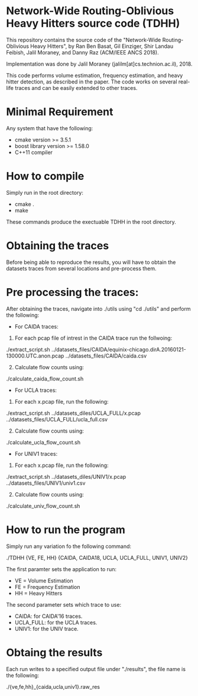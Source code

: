 # Network-Wide Routing-Oblivious Heavy Hitters source code (TDHH)
This repository contains the source code of the "Network-Wide Routing-Oblivious Heavy Hitters", by Ran Ben Basat, Gil Einziger, Shir Landau Feibish, Jalil Moraney, and Danny Raz (ACM/IEEE ANCS 2018).

Implementation was done by Jalil Moraney (jalilm[at]cs.technion.ac.il), 2018.

This code performs volume estimation, frequency estimation, and heavy hitter detection, as described in the paper. The code works on several real-life traces and can be easily extended to other traces.

# Minimal Requirement
Any system that have the following:
* cmake version >= 3.5.1
* boost library version >= 1.58.0
* C++11 compiler

# How to compile
Simply run in the root directory:
* cmake .
* make

These commands produce the exectuable TDHH in the root directory.

# Obtaining the traces
Before being able to reproduce the results, you will have to obtain the datasets traces from several locations and pre-process them.

# Pre processing the traces:
After obtaining the traces, navigate into ./utils using "cd ./utils" and perform the following:

* For CAIDA traces:
1) For each pcap file of intrest in the CAIDA trace run the follwoing:
  
  ./extract_script.sh ../datasets_files/CAIDA/equinix-chicago.dirA.20160121-130000.UTC.anon.pcap ../datasets_files/CAIDA/caida.csv
  
2) Calculate flow counts using:
  
  ./calculate_caida_flow_count.sh

* For UCLA traces:
1) For each x.pcap file, run the following:
  
  ./extract_script.sh ../datasets_diles/UCLA_FULL/x.pcap ../datasets_files/UCLA_FULL/ucla_full.csv
  
2) Calculate flow counts using:
  
  ./calculate_ucla_flow_count.sh

* For UNIV1 traces:
1) For each x.pcap file, run the following:
  
  ./extract_script.sh ../datasets_diles/UNIV1/x.pcap ../datasets_files/UNIV1/univ1.csv
  
2) Calculate flow counts using:
  
  ./calculate_univ_flow_count.sh

# How to run the program
Simply run any variation fo the following command:

./TDHH {VE, FE, HH} {CAIDA, CAIDA18, UCLA, UCLA_FULL, UNIV1, UNIV2}

The first paramter sets the application to run:
* VE = Volume Estimation
* FE = Frequency Estimation
* HH = Heavy Hitters

The second parameter sets which trace to use:
* CAIDA: for CAIDA'16 traces.
* UCLA_FULL: for the UCLA traces.
* UNIV1: for the UNIV trace.

# Obtaing the results
Each run writes to a specified output file under "./results", the file name is the following:

./{ve,fe,hh}\_{caida,ucla,univ1}.raw\_res
